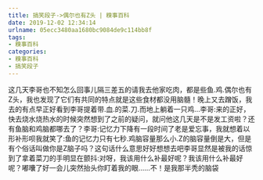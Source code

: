```yaml
---
title: 搞笑段子->偶尔也有Z头 | 糗事百科
date: 2019-12-02 12:34:14
urlname: 05ecc3480aa1680bc9084de9c114bb8f
tags: 
- 糗事百科
categories:
- 糗事百科
- 搞笑段子
---
```

这几天李哥也不知怎么回事儿隔三差五的请我去他家吃肉，都是些鱼.鸡.偶尔也有Z头，我也发现了它们有共同的特点就是这些食材都没用脑髓！晚上又去蹭饭，我去的有点早正好看到李哥提着带.血.的菜.刀.而地上躺着一只鸡…李哥:来的正好，快去烧水烧热水的时候突然想到了之前的疑问，就问他这几天是不是发工资啦？还有鱼脑和鸡脑都哪去了？李哥:记忆力下降有一段时间了老是爱忘事，我就想着以形补形呗我就笑了:鱼的记忆力只有七秒.鸡脑容量那么小.Z的脑容量倒是大，但是有个俗话叫做你是Z脑子吗？这句话什么意思好好想想去吧李哥显然是被我的话惊到了拿着菜刀的手明显在颤抖:对呀，我该用什么补最好呢？我该用什么补最好呢？嘟囔了好一会儿突然抬头你盯着我的眼……不！是我那半秃的脑袋


